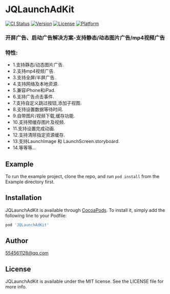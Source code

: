# JQLaunchAdKit

[![CI Status](https://img.shields.io/travis/554561128@qq.com/JQLaunchAdKit.svg?style=flat)](https://travis-ci.org/554561128@qq.com/JQLaunchAdKit)
[![Version](https://img.shields.io/cocoapods/v/JQLaunchAdKit.svg?style=flat)](https://cocoapods.org/pods/JQLaunchAdKit)
[![License](https://img.shields.io/cocoapods/l/JQLaunchAdKit.svg?style=flat)](https://cocoapods.org/pods/JQLaunchAdKit)
[![Platform](https://img.shields.io/cocoapods/p/JQLaunchAdKit.svg?style=flat)](https://cocoapods.org/pods/JQLaunchAdKit)


### 开屏广告、启动广告解决方案-支持静态/动态图片广告/mp4视频广告

### 特性:

* 1.支持静态/动态图片广告.
* 2.支持mp4视频广告.
* 3.支持全屏/半屏广告.
* 4.支持网络及本地资源.
* 5.兼容iPhone和iPad.
* 6.支持广告点击事件.
* 7.支持自定义跳过按钮,添加子视图.
* 8.支持设置数据等待时间.
* 9.自带图片/视频下载,缓存功能.
* 10.支持预缓存图片及视频.
* 11.支持设置完成动画.
* 12.支持清除指定资源缓存.
* 13.支持LaunchImage 和 LaunchScreen.storyboard.
* 14.等等等...

## Example

To run the example project, clone the repo, and run `pod install` from the Example directory first.

## Installation

JQLaunchAdKit is available through [CocoaPods](https://cocoapods.org). To install
it, simply add the following line to your Podfile:

```ruby
pod 'JQLaunchAdKit'
```

## Author

554561128@qq.com

## License

JQLaunchAdKit is available under the MIT license. See the LICENSE file for more info.
